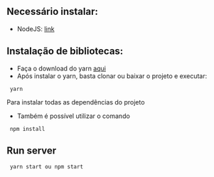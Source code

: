 ## Necessário instalar:
- NodeJS: [link](https://nodejs.org/en/download/)

## Instalação de bibliotecas:

-   Faça o download do yarn [aqui](https://classic.yarnpkg.com/en/docs/install#windows-stable)
-   Após instalar o yarn, basta clonar ou baixar  o projeto e executar:
```shell
 yarn 
```
Para instalar todas as dependências do projeto

- Também é possível utilizar o comando 
```shell
 npm install
```
## Run server

```shell
 yarn start ou npm start
```

